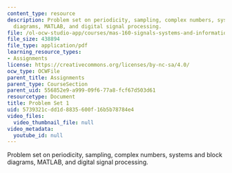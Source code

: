 ```yaml
---
content_type: resource
description: Problem set on periodicity, sampling, complex numbers, systems and block
  diagrams, MATLAB, and digital signal processing.
file: /ol-ocw-studio-app/courses/mas-160-signals-systems-and-information-for-media-technology-fall-2007/5739321cdd1d8835600f16b5b78784e4_ps1.pdf
file_size: 438894
file_type: application/pdf
learning_resource_types:
- Assignments
license: https://creativecommons.org/licenses/by-nc-sa/4.0/
ocw_type: OCWFile
parent_title: Assignments
parent_type: CourseSection
parent_uid: 556852e9-a999-09f6-77a8-fcf67d503d61
resourcetype: Document
title: Problem Set 1
uid: 5739321c-dd1d-8835-600f-16b5b78784e4
video_files:
  video_thumbnail_file: null
video_metadata:
  youtube_id: null
---
```

Problem set on periodicity, sampling, complex numbers, systems and block diagrams, MATLAB, and digital signal processing.